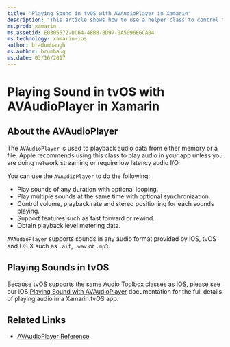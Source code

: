 ```yaml
---
title: "Playing Sound in tvOS with AVAudioPlayer in Xamarin"
description: "This article shows how to use a helper class to control the playback of sound using an AVAudioPlayer in a Xamarin.iOS application."
ms.prod: xamarin
ms.assetid: E0305572-DC64-48BB-BD97-0A5096E6CA04
ms.technology: xamarin-ios
author: bradumbaugh
ms.author: brumbaug
ms.date: 03/16/2017
---
```


# Playing Sound in tvOS with AVAudioPlayer in Xamarin

## About the AVAudioPlayer

The `AVAudioPlayer` is used to playback audio data from either memory or a file. Apple recommends using this class to play audio in your app unless you are doing network streaming or require low latency audio I/O.

You can use the `AVAudioPlayer` to do the following:

- Play sounds of any duration with optional looping.
- Play multiple sounds at the same time with optional synchronization.
- Control volume, playback rate and stereo positioning for each sounds playing.
- Support features such as fast forward or rewind.
- Obtain playback level metering data.

`AVAudioPlayer` supports sounds in any audio format provided by iOS, tvOS and OS X such as `.aif`, `.wav` or `.mp3`.

## Playing Sounds in tvOS

Because tvOS supports the same Audio Toolbox classes as iOS, please see our iOS [Playing Sound with AVAudioPlayer](https://github.com/xamarin/recipes/tree/master/Recipes/ios/media/sound/avaudioplayer) documentation for the full details of playing audio in a Xamarin.tvOS app.



## Related Links

- [AVAudioPlayer Reference](https://developer.apple.com/library/ios/documentation/AVFoundation/Reference/AVAudioPlayerClassReference/)
